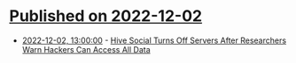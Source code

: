 # [Published on 2022-12-02](index.md)

* [2022-12-02, 13:00:00](https://yro.slashdot.org/story/22/12/01/2319228/hive-social-turns-off-servers-after-researchers-warn-hackers-can-access-all-data?utm_source=rss1.0mainlinkanon&utm_medium=feed) - [Hive Social Turns Off Servers After Researchers Warn Hackers Can Access All Data](https://yro.slashdot.org/story/22/12/01/2319228/hive-social-turns-off-servers-after-researchers-warn-hackers-can-access-all-data?utm_source=rss1.0mainlinkanon&utm_medium=feed)

